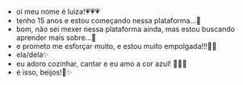 - oi meu nome é luiza!💗​💗​💗​
- tenho 15 anos e estou começando nessa plataforma...​🤗​
- bom, não sei mexer nessa plataforma ainda, mas estou buscando aprender mais sobre...​🌷​
- e prometo me esforçar muito, e estou muito empolgada!!!​🥳​​🥳​
- ela/dela​✨​
- eu adoro cozinhar, cantar e eu amo a cor azul! ​🧁​🎤​💙​
- é isso, beijos!​💋​✨​
